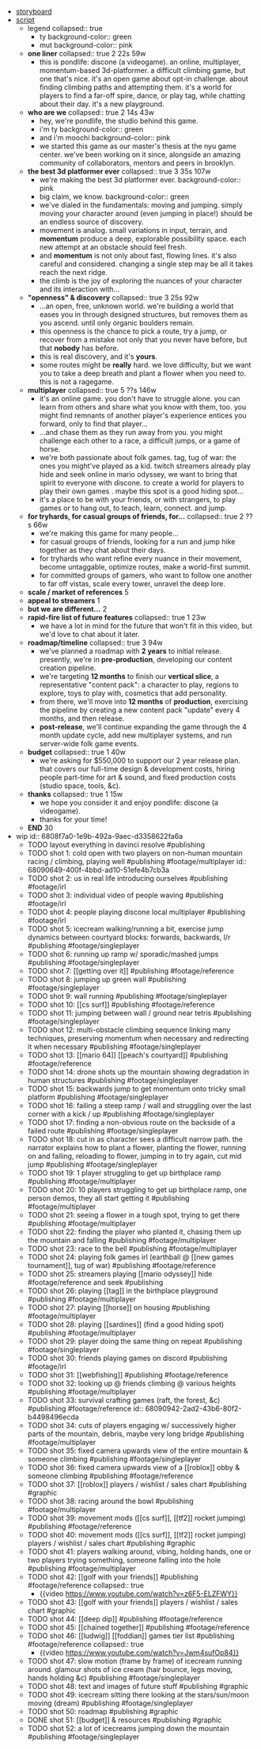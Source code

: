 - [storyboard](https://miro.com/app/board/uXjVMRX_488=/?moveToWidget=3458764625629405777&cot=14)
- [script](https://pad.riseup.net/p/OMlf7RmItLSCEhM_ZC5B)
	- legend
	  collapsed:: true
		- ty
		  background-color:: green
		- mut
		  background-color:: pink
	- **one liner**
	  collapsed:: true
	  2 22s 59w
		- this is pondlife: discone (a videogame). an online, multiplayer, momentum-based 3d-platformer. a difficult climbing game, but one that's nice. it's an open game about opt-in challenge. about finding climbing paths and attempting them. it's a world for 
		  players to find a far-off spire, dance, or play tag, while chatting about their day. it's a new playground.
	- **who are we**
	  collapsed:: true
	  2 14s 43w
		- hey, we're pondlife, the studio behind this game.
		- i'm ty
		  background-color:: green
		- and i'm moochi
		  background-color:: pink
		- we started this game as our master's thesis at the nyu game center. we've been working on it since, alongside an amazing community of collaborators, mentors and peers in brooklyn.
	- **the best 3d platformer ever**
	  collapsed:: true
	  3 35s 107w
		- we're making the best 3d platformer ever.
		  background-color:: pink
		- big claim, we know.
		  background-color:: green
		- we've dialed in the fundamentals: moving and jumping. simply moving your 
		  character around (even jumping in place!) should be an endless source of discovery.
		- movement is analog. small variations in input, terrain, and **momentum** produce a deep, explorable possibility space. each new attempt at an obstacle should feel fresh.
		- and **momentum** is not only about fast, flowing lines. it's also careful and considered. changing a single step may be all it takes reach the next ridge.
		- the climb is the joy of exploring the nuances of your character and its interaction with...
	- **"openness" & discovery**
	  collapsed:: true
	  3 25s 92w
		- ...an open, free, unknown world. we're building a world that eases you in 
		  through designed structures, but removes them as you ascend. until only 
		  organic boulders remain.
		- this openness is the chance to pick a route, try a jump, or recover from a 
		  mistake not only that you never have before, but that **nobody** has before.
		- this is real discovery, and it's **yours**.
		- some routes might be **really** hard. we love difficulty, but we want you to take a deep breath and plant a flower when you need to. this is not a ragegame.
	- **multiplayer**
	  collapsed:: true
	  5 ??s 146w
		- it's an online game. you don't have to struggle alone. you can learn from others and share what you know with them, too. you might find remnants of another player's experience entices you forward, only to find that player...
		- ...and chase them as they run away from you. you might challenge each other to a race, a difficult jumps, or a game of horse.
		- we're both passionate about folk games. tag, tug of war: the ones you might've played as a kid. twitch streamers already play hide and seek online in mario odyssey, we want to bring that spirit to everyone with discone. to create a world for players to play their own games . maybe this spot is a good hiding spot...
		- it's a place to be with your friends, or with strangers, to play games or to hang out, to teach, learn, connect. and jump.
	- **for tryhards, for casual groups of friends, for...**
	  collapsed:: true
	  2 ??s 66w
		- we're making this game for many people...
		- for casual groups of friends, looking for a run and jump hike together as they chat about their days.
		- for tryhards who want refine every nuance in their movement, become untaggable, optimize routes, make a world-first summit.
		- for committed groups of gamers, who want to follow one another to far off vistas, scale every tower, unravel the deep lore.
	- **scale / market of references**
	  5
	- **appeal to streamers**
	  1
	- **but we are different...**
	  2
	- **rapid-fire list of future features**
	  collapsed:: true
	  1 23w
		- we have a lot in mind for the future that won't fit in this video, but we'd love to chat about it later.
	- **roadmap/timeline**
	  collapsed:: true
	  3 94w
		- we've planned a roadmap with **2 years** to initial release. presently, we're in **pre-production**, developing our content creation pipeline.
		- we're targeting **12 months** to finish our **vertical slice**, a representative "content pack": a character to play, regions to explore, toys to play with, cosmetics that add personality.
		- from there, we'll move into **12 months** of **production**, exercising the pipeline by creating a new content pack "update" every 4 months, and then release.
		- **post-release**, we'll continue expanding the game through the 4 month update cycle, add new multiplayer systems, and run server-wide folk game events.
	- **budget**
	  collapsed:: true
	  1 40w
		- we're asking for $550,000 to support our 2 year release plan. that covers our full-time design & development costs, hiring people part-time for art & sound, and fixed production costs (studio space, tools, &c).
	- **thanks**
	  collapsed:: true
	  1 15w
		- we hope you consider it and enjoy pondlife: discone (a videogame).
		- thanks for your time!
	- **END**
	  30
- wip
  id:: 6808f7a0-1e9b-492a-9aec-d3358622fa6a
	- TODO layout everything in davinci resolve #publishing
	- TODO shot 1: cold open with two players on non-human mountain racing / climbing, playing well #publishing #footage/multiplayer
	  id:: 68090649-400f-4bbd-ad10-51efe4b7cb3a
	- TODO shot 2: us in real life introducing ourselves #publishing #footage/irl
	- TODO shot 3: individual video of people waving #publishing #footage/irl
	- TODO shot 4: people playing discone local multiplayer #publishing #footage/irl
	- TODO shot 5: icecream walking/running a bit, exercise jump dynamics between courtyard blocks: forwards, backwards, l/r #publishing #footage/singleplayer
	- TODO shot 6: running up ramp w/ sporadic/mashed jumps #publishing #footage/singleplayer
	- TODO shot 7: [[getting over it]] #publishing #footage/reference
	- TODO shot 8: jumping up green wall #publishing #footage/singleplayer
	- TODO shot 9: wall running #publishing #footage/singleplayer
	- TODO shot 10: [[cs surf]] #publishing #footage/reference
	- TODO shot 11: jumping between wall / ground near tetris #publishing #footage/singleplayer
	- TODO shot 12: multi-obstacle climbing sequence linking many techniques, preserving momentum when necessary and redirecting it when necessary #publishing #footage/singleplayer
	- TODO shot 13: [[mario 64]] [[peach's courtyard]] #publishing #footage/reference
	- TODO shot 14: drone shots up the mountain showing degradation in human structures #publishing #footage/singleplayer
	- TODO shot 15: backwards jump to get momentum onto tricky small platform #publishing #footage/singleplayer
	- TODO shot 16: failing a steep ramp / wall and struggling over the last corner with a kick / up #publishing #footage/singleplayer
	- TODO shot 17: finding a non-obvious route on the backside of a failed route #publishing #footage/singleplayer
	- TODO shot 18: cut in as character sees a difficult narrow path. the narrator explains how to plant a flower, planting the flower, running on and failing, reloading to flower, jumping in to try again, cut mid jump #publishing #footage/singleplayer
	- TODO shot 19: 1 player struggling to get up birthplace ramp #publishing #footage/multiplayer
	- TODO shot 20: 10 players struggling to get up birthplace ramp, one person demos, they all start getting it #publishing #footage/multiplayer
	- TODO shot 21: seeing a flower in a tough spot, trying to get there #publishing #footage/multiplayer
	- TODO shot 22: finding the player who planted it, chasing them up the mountain and falling #publishing #footage/multiplayer
	- TODO shot 23: race to the bell #publishing #footage/multiplayer
	- TODO shot 24: playing folk games irl (earthball @ [[new games tournament]], tug of war) #publishing #footage/reference
	- TODO shot 25: streamers playing [[mario odyssey]] hide #footage/reference
	  and seek #publishing
	- TODO shot 26: playing [[tag]] in the birthplace playground #publishing #footage/multiplayer
	- TODO shot 27: playing [[horse]] on housing #publishing #footage/multiplayer
	- TODO shot 28: playing [[sardines]] (find a good hiding spot) #publishing #footage/multiplayer
	- TODO shot 29: player doing the same thing on repeat #publishing #footage/singleplayer
	- TODO shot 30: friends playing games on discord #publishing #footage/irl
	- TODO shot 31: [[webfishing]] #publishing #footage/reference
	- TODO shot 32: looking up @ friends climbing @ various heights #publishing #footage/multiplayer
	- TODO shot 33: survival crafting games (raft, the forest, &c) #publishing #footage/reference
	  id:: 68090942-2ad2-43b6-80f2-b4498496ecda
	- TODO shot 34: cuts of players engaging w/ successively higher parts of the mountain, debris, maybe very long bridge #publishing #footage/multiplayer
	- TODO shot 35: fixed camera upwards view of the entire mountain & someone climbing #publishing #footage/singleplayer
	- TODO shot 36: fixed camera upwards view of a [[roblox]] obby & someone climbing #publishing #footage/reference
	- TODO shot 37: [[roblox]] players / wishlist / sales chart #publishing #graphic
	- TODO shot 38: racing around the bowl #publishing #footage/multiplayer
	- TODO shot 39: movement mods ([[cs surf]], [[tf2]] rocket jumping) #publishing #footage/reference
	- TODO shot 40: movement mods ([[cs surf]], [[tf2]] rocket jumping) players / wishlist / sales chart #publishing #graphic
	- TODO shot 41: players walking around, vibing, holding hands, one or two players trying something, someone falling into the hole #publishing #footage/multiplayer
	- TODO shot 42: [[golf with your friends]] #publishing #footage/reference
	  collapsed:: true
		- {{video https://www.youtube.com/watch?v=z6F5-ELZFWY}}
	- TODO shot 43: [[golf with your friends]] players / wishlist / sales chart #graphic
	- TODO shot 44: [[deep dip]] #publishing #footage/reference
	- TODO shot 45: [[chained together]] #publishing #footage/reference
	- TODO shot 46: [[ludwig]] [[foddian]] games tier list #publishing #footage/reference
	  collapsed:: true
		- {{video https://www.youtube.com/watch?v=Jwm4sufOp84}}
	- TODO shot 47: slow motion (frame by frame) of icecream running around. glamour shots of ice cream (hair bounce, legs moving, hands holding &c) #publishing #footage/singleplayer
	- TODO shot 48: text and images of future stuff #publishing #graphic
	- TODO shot 49: icecream sitting there looking at the stars/sun/moon moving (dream) #publishing #footage/singleplayer
	- TODO shot 50: roadmap #publishing #graphic
	- DONE shot 51: [[budget]] & resources #publishing #graphic
	- TODO shot 52: a lot of icecreams jumping down the mountain #publishing #footage/singleplayer